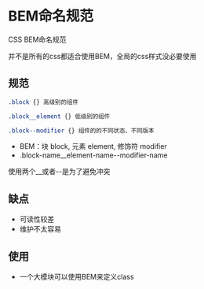 # BEM命名规范

CSS BEM命名规范

并不是所有的css都适合使用BEM，全局的css样式没必要使用

## 规范

```css
.block {} 高级别的组件

.block__element {} 低级别的组件

.block--modifier {} 组件的的不同状态、不同版本
```

- BEM：块 block, 元素 element, 修饰符 modifier
- .block-name__element-name--modifier-name

使用两个__或者--是为了避免冲突

## 缺点

- 可读性较差
- 维护不太容易

## 使用

- 一个大模块可以使用BEM来定义class